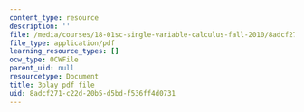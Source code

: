```yaml
---
content_type: resource
description: ''
file: /media/courses/18-01sc-single-variable-calculus-fall-2010/8adcf271c22d20b5d5bdf536ff4d0731_ryLdyDrBfvI.pdf
file_type: application/pdf
learning_resource_types: []
ocw_type: OCWFile
parent_uid: null
resourcetype: Document
title: 3play pdf file
uid: 8adcf271-c22d-20b5-d5bd-f536ff4d0731
---
```

